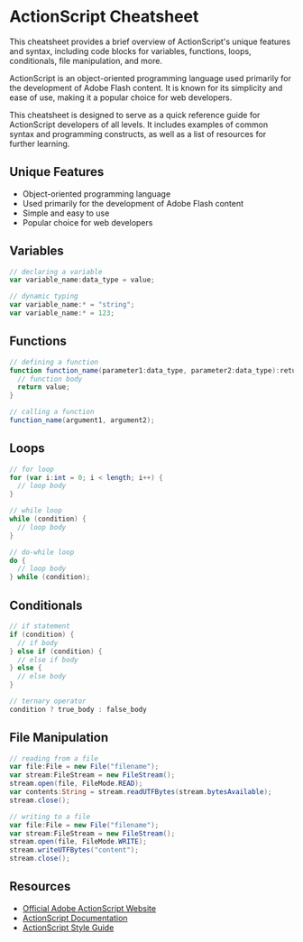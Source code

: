 # ActionScript Cheatsheet

This cheatsheet provides a brief overview of ActionScript's unique features and syntax, including code blocks for variables, functions, loops, conditionals, file manipulation, and more.

ActionScript is an object-oriented programming language used primarily for the development of Adobe Flash content. It is known for its simplicity and ease of use, making it a popular choice for web developers.

This cheatsheet is designed to serve as a quick reference guide for ActionScript developers of all levels. It includes examples of common syntax and programming constructs, as well as a list of resources for further learning.

## Unique Features
- Object-oriented programming language
- Used primarily for the development of Adobe Flash content
- Simple and easy to use
- Popular choice for web developers

## Variables
```actionscript
// declaring a variable
var variable_name:data_type = value;

// dynamic typing
var variable_name:* = "string";
var variable_name:* = 123;
```

## Functions
```actionscript
// defining a function
function function_name(parameter1:data_type, parameter2:data_type):return_type {
  // function body
  return value;
}

// calling a function
function_name(argument1, argument2);
```

## Loops
```actionscript
// for loop
for (var i:int = 0; i < length; i++) {
  // loop body
}

// while loop
while (condition) {
  // loop body
}

// do-while loop
do {
  // loop body
} while (condition);
```

## Conditionals
```actionscript
// if statement
if (condition) {
  // if body
} else if (condition) {
  // else if body
} else {
  // else body
}

// ternary operator
condition ? true_body : false_body
```

## File Manipulation
```actionscript
// reading from a file
var file:File = new File("filename");
var stream:FileStream = new FileStream();
stream.open(file, FileMode.READ);
var contents:String = stream.readUTFBytes(stream.bytesAvailable);
stream.close();

// writing to a file
var file:File = new File("filename");
var stream:FileStream = new FileStream();
stream.open(file, FileMode.WRITE);
stream.writeUTFBytes("content");
stream.close();
```

## Resources

- [Official Adobe ActionScript Website](https://www.adobe.com/products/actionscript.html)
- [ActionScript Documentation](https://help.adobe.com/en_US/FlashPlatform/reference/actionscript/3/)
- [ActionScript Style Guide](https://github.com/brandonhall/actionscript-3-style-guide)